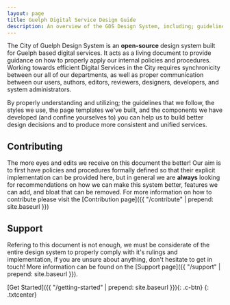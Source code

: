 ```yaml
---
layout: page
title: Guelph Digital Service Design Guide
description: An overview of the GDS Design System, including; guidelines, styles, page templates, development components, and author components!
---
```


The City of Guelph Design System is an **open-source** design system built for Guelph based digital services. It acts as a living document to provide guidance on how to properly apply our internal policies and procedures. Working towards efficient Digital Services in the City requires synchronicity between our all of our departments, as well as proper communication between our users, authors, editors, reviewers, designers, developers, and system administrators.


By properly understanding and utilizing; the guidelines that we follow, the styles we use, the page templates we've built, and the components we have developed (and confine yourselves to) you can help us to build better design decisions and to produce more consistent and unified services.

## Contributing
The more eyes and edits we receive on this document the better! Our aim is to first have policies and procedures formally defined so that their explicit implementation can be provided here, but in general we are **always** looking for recommendations on how we can make this system better, features we can add, and bloat that can be removed. For more information on how to contribute please visit the [Contribution page]({{ "/contribute" | prepend: site.baseurl }})

## Support
Refering to this document is not enough, we must be considerate of the entire design system to properly comply with it's rulings and implementation, if you are unsure about anything, don't hesitate to get in touch! More information can be found on the [Support page]({{ "/support" | prepend: site.baseurl }}).


[Get Started]({{ "/getting-started" | prepend: site.baseurl }}){: .c-btn}
{: .txtcenter}
